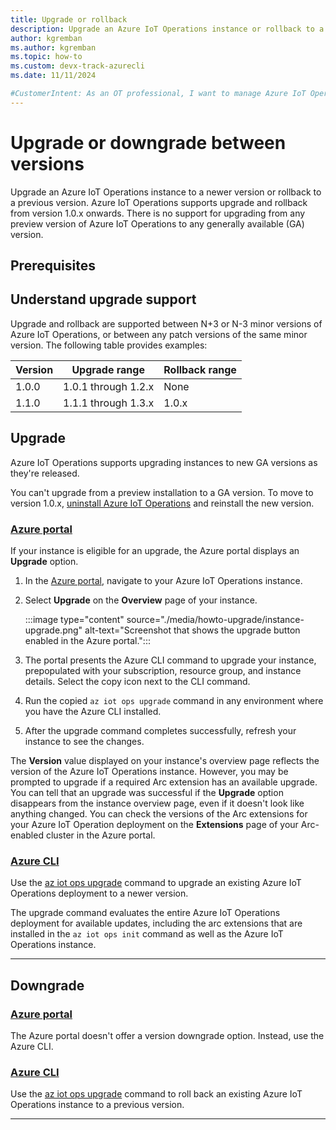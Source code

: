 ```yaml
---
title: Upgrade or rollback
description: Upgrade an Azure IoT Operations instance or rollback to a previous version.
author: kgremban
ms.author: kgremban
ms.topic: how-to
ms.custom: devx-track-azurecli
ms.date: 11/11/2024

#CustomerIntent: As an OT professional, I want to manage Azure IoT Operations instances.
---
```


# Upgrade or downgrade between versions

Upgrade an Azure IoT Operations instance to a newer version or rollback to a previous version. Azure IoT Operations supports upgrade and rollback from version 1.0.x onwards. There is no support for upgrading from any preview version of Azure IoT Operations to any generally available (GA) version.

## Prerequisites

## Understand upgrade support

Upgrade and rollback are supported between N+3 or N-3 minor versions of Azure IoT Operations, or between any patch versions of the same minor version. The following table provides examples:

| Version | Upgrade range | Rollback range |
| ------- | ------------- | -------------- |
| 1.0.0   | 1.0.1 through 1.2.x | None     |
| 1.1.0   | 1.1.1 through 1.3.x | 1.0.x    |

## Upgrade

Azure IoT Operations supports upgrading instances to new GA versions as they're released.

You can't upgrade from a preview installation to a GA version. To move to version 1.0.x, [uninstall Azure IoT Operations](howto-manage-update-uninstall.md#uninstall) and reinstall the new version.

### [Azure portal](#tab/portal)

If your instance is eligible for an upgrade, the Azure portal displays an **Upgrade** option.

1. In the [Azure portal](https://portal.azure.com), navigate to your Azure IoT Operations instance.
1. Select **Upgrade** on the **Overview** page of your instance.

   :::image type="content" source="./media/howto-upgrade/instance-upgrade.png" alt-text="Screenshot that shows the upgrade button enabled in the Azure portal.":::

1. The portal presents the Azure CLI command to upgrade your instance, prepopulated with your subscription, resource group, and instance details. Select the copy icon next to the CLI command.

1. Run the copied `az iot ops upgrade` command in any environment where you have the Azure CLI installed.

1. After the upgrade command completes successfully, refresh your instance to see the changes.

The **Version** value displayed on your instance's overview page reflects the version of the Azure IoT Operations instance. However, you may be prompted to upgrade if a required Arc extension has an available upgrade. You can tell that an upgrade was successful if the **Upgrade** option disappears from the instance overview page, even if it doesn't look like anything changed. You can check the versions of the Arc extensions for your Azure IoT Operation deployment on the **Extensions** page of your Arc-enabled cluster in the Azure portal.

### [Azure CLI](#tab/cli) 

Use the [az iot ops upgrade](/cli/azure/iot/ops#az-iot-ops-upgrade) command to upgrade an existing Azure IoT Operations deployment to a newer version.

The upgrade command evaluates the entire Azure IoT Operations deployment for available updates, including the arc extensions that are installed in the `az iot ops init` command as well as the Azure IoT Operations instance.

---

## Downgrade



### [Azure portal](#tab/portal)

The Azure portal doesn't offer a version downgrade option. Instead, use the Azure CLI.

### [Azure CLI](#tab/cli) 

Use the [az iot ops upgrade](/cli/azure/iot/ops#az-iot-ops-upgrade) command to roll back an existing Azure IoT Operations instance to a previous version.

---
